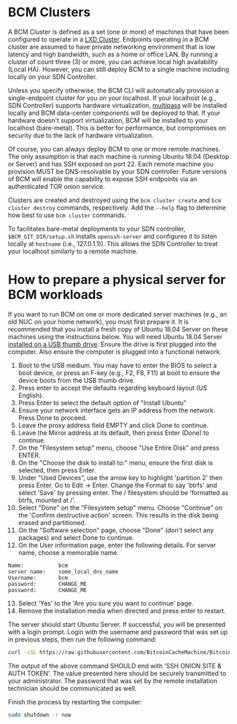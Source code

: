 # BCM Clusters

A BCM Cluster is defined as a set (one or more) of machines that have been configured to operate in a [LXD Cluster](https://lxd.readthedocs.io/en/latest/clustering/). Endpoints operating in a BCM cluster are assumed to have private networking environment that is low latency and high bandwidth, such as a home or office LAN. By running a cluster of count three (3) or more, you can achieve local high availability (Local HA). However, you can still deploy BCM to a single machine including locally on your SDN Controller.

Unless you specify otherwise, the BCM CLI will automatically provision a single-endpoint cluster for you on your localhost. If your localhost (e.g., SDN Controller) supports hardware virtualization, [multipass](https://github.com/CanonicalLtd/multipass) will be installed locally and BCM data-center components will be deployed to that. If your hardware doesn't support virtualization, BCM will be installed to your localhost (bare-metal). This is better for performance, but compromises on security due to the lack of hardware virtualization.

Of course, you can always deploy BCM to one or more remote machines. The only assumption is that each machine is running Ubuntu 18.04 (Desktop or Server) and has SSH exposed on port 22. Each remote machine you provision MUST be DNS-resolvable by your SDN controller. Future versions of BCM will enable the capability to expose SSH endpoints via an authenticated TOR onion service.

Clusters are created and destroyed using the `bcm cluster create` and `bcm cluster destroy` commands, respectively. Add the `--help` flag to determine how best to use `bcm cluster` commands.

To facilitates bare-metal deployments to your SDN controller, `$BCM_GIT_DIR/setup.sh` installs `openssh-server` and configures it to listen locally at `hostname` (i.e., 127.0.1.1)). This allows the SDN Controller to treat your localhost similarly to a remote machine.

# How to prepare a physical server for BCM workloads

If you want to run BCM on one or more dedicated server machines (e.g., an old NUC on your home network), you must first prepare it. It is recommended that you install a fresh copy of Ubuntu 18.04 Server on these machines using the instructions below. You will need Ubuntu 18.04 Server [installed on a USB thumb drive](https://tutorials.ubuntu.com/tutorial/tutorial-create-a-usb-stick-on-ubuntu#0). Ensure the drive is first plugged into the computer. Also ensure the computer is plugged into a functional network.

1. Boot to the USB medium. You may have to enter the BIOS to select a boot device, or press an F-key (e.g., F2, F8, F11) at boot to ensure the device boots from the USB thumb drive.
2. Press enter to accept the defaults regarding keyboard layout (US English).
3. Press Enter to select the default option of "Install Ubuntu"
4. Ensure your network interface gets an IP address from the network. Press Done to proceed.
5. Leave the proxy address field EMPTY and click Done to continue.
6. Leave the Mirror address at its default, then press Enter (Done) to continue.
7. On the "Filesystem setup" menu, choose "Use Entire Disk" and press ENTER.
8. On the "Choose the disk to install to:" menu, ensure the first disk is selected, then press Enter.
9. Under "Used Devices", use the arrow key to highlight 'partition 2' then press Enter. Go to Edit -> Enter. Change the Format to say 'btrfs' and select 'Save' by pressing enter.  The / filesystem should be 'formatted as btrfs, mounted at /'.
10. Select "Done" on the "Filesystem setup" menu.  Choose "Continue" on the 'Confirm destructive action' screen. This results in the disk being erased and partitioned.
11. On the "Software selection" page, choose "Done" (don't select any packages) and select Done to continue.
12. On the User information page, enter the following details. For server name, choose a memorable name.

```
Name:           bcm
server name:    some_local_dns_name
Username:       bcm
password:       CHANGE_ME
password:       CHANGE_ME
```

13. Select 'Yes' to the 'Are you sure you want to continue' page.
14. Remove the installation media when directed and press enter to restart.

The server should start Ubuntu Server. If successful, you will be presented with a login prompt. Login with the username and password that was set up in previous steps, then run the following command:

<!-- ---- TODO perform curl over TOR. -->
```bash
curl -sSL https://raw.githubusercontent.com/BitcoinCacheMachine/BitcoinCacheMachine/master/cluster/server_prep.sh | sudo bash
```

The output of the above command SHOULD end with 'SSH ONION SITE & AUTH TOKEN'. The value presented here should be securely transmitted to your administrator. The password that was set by the remote installation technician should be communicated as well.

Finish the process by restarting the computer:

```bash
sudo shutdown -r now
```
<!-- 
TODO: see if we can support boot-to-network (PXE) and cloud-init provisioning. -->